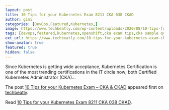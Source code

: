 ```yaml
---
layout: post
title: 10 Tips for your Kubernetes Exam 8211 CKA 038 CKAD
author: gini
categories: [DevOps,Featured,Kubernetes,]
image: https://www.techbeatly.com/wp-content/uploads/2020/08/10-tips-for-your-kubernetes-exam-cka-and-ckad-2-1024x576.png
tags: [devops,featured,kubernetes,openshift,cka exam tips,cka sample questions,ckad exam tips,ckad sample questions,cncf exams,how to pass cka certification,how to pass ckad exam,how to pass kubernetes exam,kubernetes exam questions,kubernetes exam tips,]
ext_url: https://www.techbeatly.com/10-tips-for-your-kubernetes-exam-cka-and-ckad/
show-avatar: true
featured: true
hidden: false
---
```


<p>Since Kubernetes is getting wide acceptance, Kubernetes Certification is one of the most trending certifications in the IT circle now; both Certified Kubernetes Administrator (CKA)&#46;&#46;&#46;</p>
<p>The post <a href="https://www.techbeatly.com/10-tips-for-your-kubernetes-exam-cka-and-ckad/">10 Tips for your Kubernetes Exam &#8211; CKA &#038; CKAD</a> appeared first on <a href="https://www.techbeatly.com">techbeatly</a>.</p>

Read [10 Tips for your Kubernetes Exam 8211 CKA 038 CKAD](https://www.techbeatly.com/10-tips-for-your-kubernetes-exam-cka-and-ckad/).